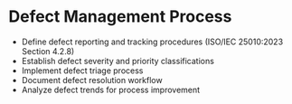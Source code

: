 # Defect Management Process
- Define defect reporting and tracking procedures (ISO/IEC 25010:2023 Section 4.2.8)
- Establish defect severity and priority classifications
- Implement defect triage process
- Document defect resolution workflow
- Analyze defect trends for process improvement